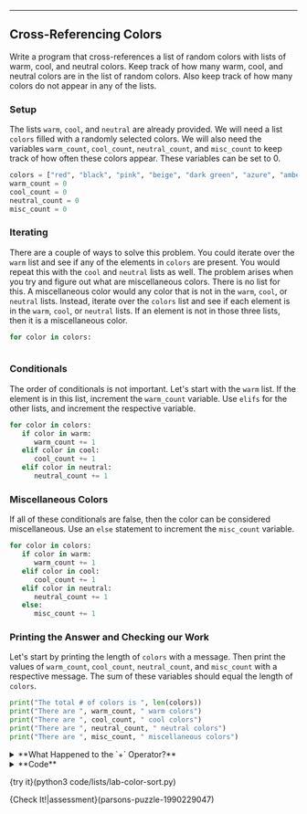 ----------

## Cross-Referencing Colors
Write a program that cross-references a list of random colors with lists of warm, cool, and neutral colors. Keep track of how many warm, cool, and neutral colors are in the list of random colors. Also keep track of how many colors do not appear in any of the lists.

### Setup
The lists `warm`, `cool`, and `neutral` are already provided. We will need a list `colors` filled with a randomly selected colors. We will also need the variables `warm_count`, `cool_count`, `neutral_count`, and `misc_count` to keep track of how often these colors appear. These variables can be set to 0.

```python
colors = ["red", "black", "pink", "beige", "dark green", "azure", "amber", "light yellow"]
warm_count = 0
cool_count = 0
neutral_count = 0
misc_count = 0
```

### Iterating
There are a couple of ways to solve this problem. You could iterate over the `warm` list and see if any of the elements in `colors` are present. You would repeat this with the `cool` and `neutral` lists as well. The problem arises when you try and figure out what are miscellaneous colors. There is no list for this. A miscellaneous color would any color that is not in the `warm`, `cool`, or `neutral` lists. Instead, iterate over the `colors` list and see if each element is in the `warm`, `cool`, or `neutral` lists. If an element is not in those three lists, then it is a miscellaneous color.

```python
for color in colors:
    
```

### Conditionals
The order of conditionals is not important. Let's start with the `warm` list. If the element is in this list, increment the `warm_count` variable. Use `elifs` for the other lists, and increment the respective variable.

```python
for color in colors:
   if color in warm:
      warm_count += 1
   elif color in cool:
      cool_count += 1
   elif color in neutral:
      neutral_count += 1
```

### Miscellaneous Colors
If all of these conditionals are false, then the color can be considered miscellaneous. Use an `else` statement to increment the `misc_count` variable.

```python
for color in colors:
   if color in warm:
      warm_count += 1
   elif color in cool:
      cool_count += 1
   elif color in neutral:
      neutral_count += 1
   else:
      misc_count += 1
```

### Printing the Answer and Checking our Work
Let's start by printing the length of `colors` with a message. Then print the values of `warm_count`, `cool_count`, `neutral_count`, and `misc_count` with a respective message. The sum of these variables should equal the length of `colors`.

```python
print("The total # of colors is ", len(colors))
print("There are ", warm_count, " warm colors")
print("There are ", cool_count, " cool colors")
print("There are ", neutral_count, " neutral colors")
print("There are ", misc_count, " miscellaneous colors")
```

<details><summary>**What Happened to the `+` Operator?**</summary>You may have noticed that the string concatenation operator (`+`) is not used in the `print` statements. To use concatenation, you must have two strings. Which means you need to type cast the integer variables as strings. Python also lets you use a variable in a string by using a comma to separate the variable from the strings. No type casting is necessary. Both options do the same things.</details>

<details><summary>**Code**</summary><img src=".guides/images/sort-colors-code.png"/></details>

{try it}(python3 code/lists/lab-color-sort.py)

{Check It!|assessment}(parsons-puzzle-1990229047)
